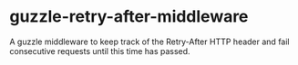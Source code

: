 # guzzle-retry-after-middleware

A guzzle middleware to keep track of the Retry-After HTTP header and fail consecutive requests until this time has passed.
